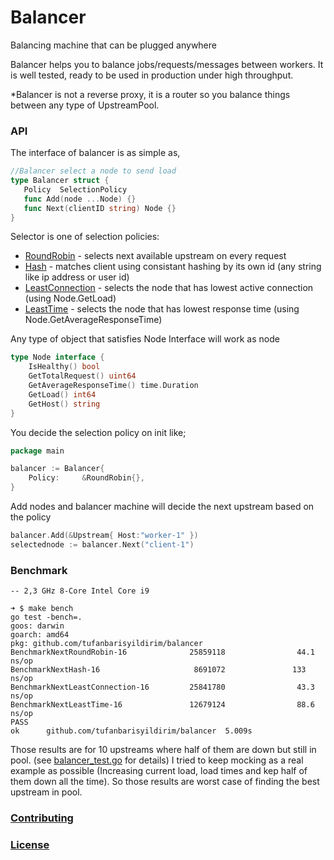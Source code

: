 # Balancer
Balancing machine that can be plugged anywhere

Balancer helps you to balance jobs/requests/messages between workers.  It is well tested, ready to be used in production under high throughput. 

*Balancer is not a reverse proxy, it is a router so you balance things between any type of UpstreamPool.


### API 
The interface of balancer is as simple as,

```go
//Balancer select a node to send load
type Balancer struct {
   Policy  SelectionPolicy 
   func Add(node ...Node) {}
   func Next(clientID string) Node {}
}
```

Selector is one of selection policies:

- [RoundRobin](roundrobin.go) - selects next available upstream on every request
- [Hash](hash.go) - matches client using consistant hashing by its own id (any string like ip address or user id)
- [LeastConnection](leastconnection.go) - selects the node that has lowest active connection (using Node.GetLoad)
- [LeastTime](leasttime.go) - selects the node that has lowest response time (using Node.GetAverageResponseTime)

Any type of object that satisfies Node Interface will work as node

```go
type Node interface {
	IsHealthy() bool
	GetTotalRequest() uint64
	GetAverageResponseTime() time.Duration
	GetLoad() int64
	GetHost() string
}
```


You decide the selection policy on init like;
```go
package main 

balancer := Balancer{
    Policy:     &RoundRobin{},
}
```

Add nodes and balancer machine will decide the next upstream based on the policy

```go
balancer.Add(&Upstream{ Host:"worker-1" })
selectednode := balancer.Next("client-1")
```

### Benchmark
```
-- 2,3 GHz 8-Core Intel Core i9

➜ $ make bench
go test -bench=.
goos: darwin
goarch: amd64
pkg: github.com/tufanbarisyildirim/balancer
BenchmarkNextRoundRobin-16              25859118                44.1 ns/op
BenchmarkNextHash-16                     8691072               133 ns/op
BenchmarkNextLeastConnection-16         25841780                43.3 ns/op
BenchmarkNextLeastTime-16               12679124                88.6 ns/op
PASS
ok      github.com/tufanbarisyildirim/balancer  5.009s
```

Those results are for 10 upstreams where half of them are down but still in pool. (see [balancer_test.go](balancer_test.go) for details)
I tried to keep mocking as a real example as possible (Increasing current load, load times and kep half of them down all the time). So those results are worst case of finding the best upstream in pool.


### [Contributing](CONTRIBUTING)
### [License](LICENSE)
